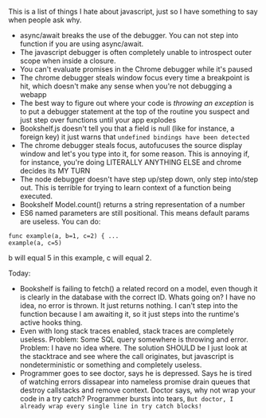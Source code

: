 This is a list of things I hate about javascript, just so I have something to
say when people ask why.

* async/await breaks the use of the debugger. You can not step into function if
  you are using async/await.
* The javascript debugger is often completely unable to introspect outer scope
  when inside a closure.
* You can't evaluate promises in the Chrome debugger while it's paused
* The chrome debugger steals window focus every time a breakpoint is hit, which
  doesn't make any sense when you're not debugging a webapp
* The best way to figure out where your code is *throwing an exception* is to
  put a debugger statement at the top of the routine you suspect and just step
  over functions until your app explodes
* Bookshelf.js doesn't tell you that a field is null (like for instance, a
  foreign key) it just warns that `undefined bindings have been detected`
* The chrome debugger steals focus, autofucuses the source display window and
  let's you type into it, for some reason. This is annoying if, for instance,
  you're doing LITERALLY ANYTHING ELSE and chrome decides its MY TURN
* The node debugger doesn't have step up/step down, only step into/step out.
  This is terrible for trying to learn context of a function being executed.
* Bookshelf Model.count() returns a string representation of a number
* ES6 named parameters are still positional. This means default params are useless. You can do:
```
func example(a, b=1, c=2) { ...
example(a, c=5)
```
  b will equal 5 in this example, c will equal 2.

Today:

* Bookshelf is failing to fetch() a related record on a model, even though it is
  clearly in the database with the correct ID. Whats going on? I have no idea,
  no error is thrown. It just returns nothing. I can't step into the function
  because I am awaiting it, so it just steps into the runtime's active hooks thing.
* Even with long stack traces enabled, stack traces are completely useless.
  Problem: Some SQL query somewhere is throwing and error. Problem: I have no
  idea where. The solution SHOULD be I just look at the stacktrace and see where
  the call originates, but javascript is nondeterministic or something and
  completely useless.
* Programmer goes to see doctor, says he is depressed. Says he is tired of
  watching errors dissapear into nameless promise drain queues that destroy
  callstacks and remove context. Doctor says, why not wrap your code in a try
  catch? Programmer bursts into tears, `But doctor, I already wrap every single
  line in try catch blocks!`
